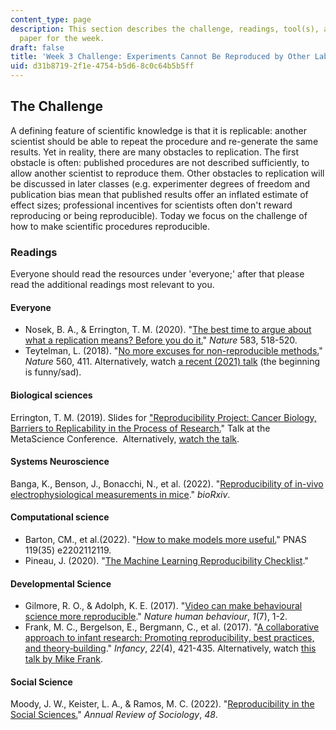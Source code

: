 ```yaml
---
content_type: page
description: This section describes the challenge, readings, tool(s), and response
  paper for the week.
draft: false
title: 'Week 3 Challenge: Experiments Cannot Be Reproduced by Other Labs'
uid: d31b8719-2f1e-4754-b5d6-8c0c64b5b5ff
---
```

## The Challenge

A defining feature of scientific knowledge is that it is replicable: another scientist should be able to repeat the procedure and re-generate the same results. Yet in reality, there are many obstacles to replication. The first obstacle is often: published procedures are not described sufficiently, to allow another scientist to reproduce them. Other obstacles to replication will be discussed in later classes (e.g. experimenter degrees of freedom and publication bias mean that published results offer an inflated estimate of effect sizes; professional incentives for scientists often don't reward reproducing or being reproducible). Today we focus on the challenge of how to make scientific procedures reproducible.

### Readings

Everyone should read the resources under 'everyone;' after that please read the additional readings most relevant to you.

#### Everyone

- Nosek, B. A., & Errington, T. M. (2020). "[The best time to argue about what a replication means? Before you do it.](https://www.nature.com/articles/d41586-020-02142-6?sf236176533=1)" *Nature* 583, 518-520.
- Teytelman, L. (2018). "[No more excuses for non-reproducible methods.](https://www.nature.com/articles/d41586-018-06008-w)" *Nature* 560, 411. Alternatively, watch [a recent (2021) talk](https://www.youtube.com/watch?v=pjWlA4JXm64) (the beginning is funny/sad).

#### Biological sciences

Errington, T. M. (2019). Slides for ["Reproducibility Project: Cancer Biology, Barriers to Replicability in the Process of Research.](https://canvas.mit.edu/courses/16735/files/2628356?wrap=1)" Talk at the MetaScience Conference.  Alternatively, [watch the talk](https://www.youtube.com/watch?v=KZnOUac3dUw).

#### Systems Neuroscience

Banga, K., Benson, J., Bonacchi, N., et al. (2022). "[Reproducibility of in-vivo electrophysiological measurements in mice](https://www.biorxiv.org/content/10.1101/2022.05.09.491042v3)." *bioRxiv*.

#### Computational science

- Barton, CM., et al.(2022). "[How to make models more useful.](https://www.pnas.org/doi/10.1073/pnas.2202112119)" PNAS 119(35) e2202112119.
- Pineau, J. (2020). "[The Machine Learning Reproducibility Checklist](https://www.cs.mcgill.ca/~jpineau/ReproducibilityChecklist.pdf)."

#### Developmental Science

- Gilmore, R. O., & Adolph, K. E. (2017). "[Video can make behavioural science more reproducible](https://www.nature.com/articles/s41562-017-0128)." *Nature human behaviour*, *1*(7), 1-2.
- Frank, M. C., Bergelson, E., Bergmann, C., et al. (2017). "[A collaborative approach to infant research: Promoting reproducibility, best practices, and theory‐building](https://onlinelibrary.wiley.com/doi/pdf/10.1111/infa.12182)." *Infancy*, *22*(4), 421-435. Alternatively, watch [this talk by Mike Frank](https://www.youtube.com/watch?v=6KA69DlsYMI).

#### Social Science

Moody, J. W., Keister, L. A., & Ramos, M. C. (2022). "[Reproducibility in the Social Sciences.](https://www.annualreviews.org/doi/abs/10.1146/annurev-soc-090221-035954)" *Annual Review of Sociology*, *48*.